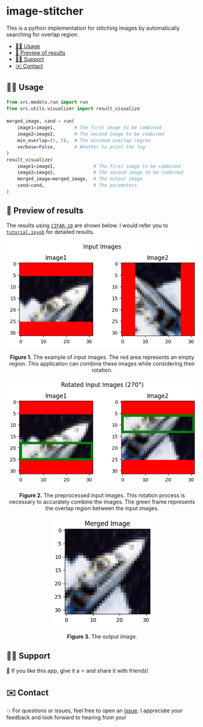 # image-stitcher
This is a python implementation for stitching images by automatically searching for overlap region.
- [👨‍💻 Usage](#-usage)
- [🎯 Preview of results](#-preview-of-results)
- [🙋‍♂️ Support](#️-support)
- [✉️ Contact](#️-contact)

## 👨‍💻 Usage
```python
from src.models.run import run
from src.utils.visualizer import result_visualize

merged_image, cand = run(
    image1=image1,       # The first image to be combined
    image2=image2,       # The second image to be combined
    min_overlap=(5, 5),  # The minimum overlap region
    verbose=False,       # Whether to print the log
)
result_visualize(
    image1=image1,              # The first image to be combined
    image2=image2,              # The second image to be combined
    merged_image=merged_image,  # The output image
    cand=cand,                  # The parameters
)
```


## 🎯 Preview of results
The results using [`CIFAR-10`](https://www.cs.toronto.edu/~kriz/cifar.html) are shown below. I would refer you to [`tutorial.ipynb`](https://github.com/C-Naoki/image-stitcher/blob/main/notebooks/tutorial.ipynb) for detailed results.

<p align="center">
<img src="./docs/assets/input.png" alt="" align=center />
<br><br>
<b>Figure 1.</b> The example of input images. The red area represents an empty region. This application can combine these images while considering their rotation.
</p>

<p align="center">
<img src="./docs/assets/rotated.png" alt="" align=center />
<br><br>
<b>Figure 2.</b> The preprocessed input images. This rotation process is necessary to accurately combine the images. The green frame represents the overlap region between the input images.
</p>

<p align="center">
<img src="./docs/assets/result.png" alt="" align=center />
<br><br>
<b>Figure 3.</b> The output image.
</p>

## 🙋‍♂️ Support
💙 If you like this app, give it a ⭐ and share it with friends!

## ✉️ Contact
💥 For questions or issues, feel free to open an [issue](https://github.com/C-Naoki/image-stitcher/issues). I appreciate your feedback and look forward to hearing from you!
